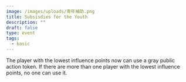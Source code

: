 ```yaml
---
image: /images/uploads/青年補助.png
title: Subsisdies for the Youth
description: ""
draft: false
type: event
tags:
  - basic
---
```

The player with the lowest influence points now can use a gray public action token. If there are more than one player with the lowest influence points, no one can use it.